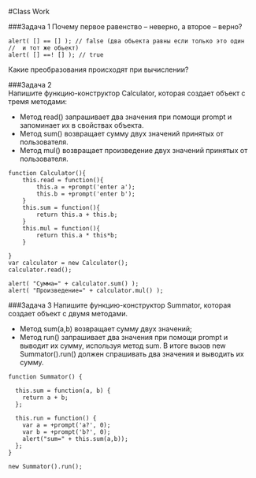 #Class Work 

###Задача 1 
Почему первое равенство – неверно, а второе – верно?
```
alert( [] == [] ); // false (два обьекта равны если только это один 				   //  и тот же обьект)
alert( [] ==! [] ); // true
```
Какие преобразования происходят при вычислении?


###Задача 2  
Напишите функцию-конструктор Calculator, которая создает объект с тремя методами:
* Метод read() запрашивает два значения при помощи prompt и запоминает их в свойствах объекта.
* Метод sum() возвращает сумму двух значений принятых от пользователя.
* Метод mul() возвращает произведение двух значений принятых от пользователя. 
```
function Calculator(){
	this.read = function(){
		this.a = +prompt('enter a');
		this.b = +prompt('enter b');
	}
	this.sum = function(){
		return this.a + this.b;
	}
	this.mul = function(){
		return this.a * this*b;
	}
	
}
var calculator = new Calculator();
calculator.read();

alert( "Сумма=" + calculator.sum() );
alert( "Произведение=" + calculator.mul() );
```
###Задача 3 
Напишите функцию-конструктор Summator, которая создает объект с двумя методами. 
* Метод sum(a,b) возвращает сумму двух значений;
* Метод run() запрашивает два значения при помощи prompt и выводит их сумму, используя метод sum. 
В итоге вызов new Summator().run() должен спрашивать два значения и выводить их сумму.
```
function Summator() {

  this.sum = function(a, b) {
    return a + b;
  };

  this.run = function() {
    var a = +prompt('a?', 0);
    var b = +prompt('b?', 0);
    alert("sum=" + this.sum(a,b));
  };
}

new Summator().run();
```
